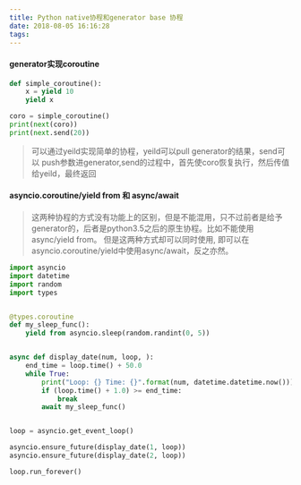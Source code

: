 ```yaml
---
title: Python native协程和generator base 协程
date: 2018-08-05 16:16:28
tags:
---
```


#### generator实现coroutine
``` python
def simple_coroutine():
    x = yield 10
    yield x

coro = simple_coroutine()
print(next(coro))
print(next.send(20))
```
> 可以通过yeild实现简单的协程，yeild可以pull generator的结果，send可以 push参数进generator,send的过程中，首先使coro恢复执行，然后传值给yeild，最终返回


#### asyncio.coroutine/yield from 和 async/await
> 这两种协程的方式没有功能上的区别，但是不能混用，只不过前者是给予generator的，后者是python3.5之后的原生协程。比如不能使用async/yield from。
> 但是这两种方式却可以同时使用, 即可以在asyncio.coroutine/yield中使用async/await，反之亦然。
``` python
import asyncio
import datetime
import random
import types


@types.coroutine
def my_sleep_func():
    yield from asyncio.sleep(random.randint(0, 5))


async def display_date(num, loop, ):
    end_time = loop.time() + 50.0
    while True:
        print("Loop: {} Time: {}".format(num, datetime.datetime.now()))
        if (loop.time() + 1.0) >= end_time:
            break
        await my_sleep_func()


loop = asyncio.get_event_loop()

asyncio.ensure_future(display_date(1, loop))
asyncio.ensure_future(display_date(2, loop))

loop.run_forever()
```
